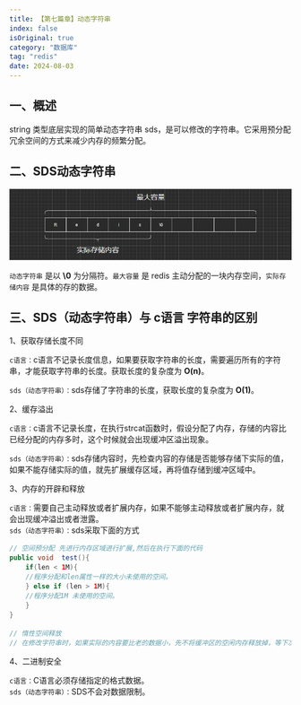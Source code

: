 ```yaml
---
title: 【第七篇章】动态字符串
index: false
isOriginal: true
category: "数据库"
tag: "redis"
date: 2024-08-03
---
```


## 一、概述    
string 类型底层实现的简单动态字符串 sds，是可以修改的字符串。它采用预分配冗余空间的方式来减少内存的频繁分配。

## 二、SDS动态字符串
![](./dynamics-string.jpg)

`动态字符串` 是以 **\0** 为分隔符。`最大容量` 是 redis 主动分配的一块内存空间，`实际存储内容` 是具体的存的数据。

## 三、SDS（动态字符串）与 c语言 字符串的区别

1、获取存储长度不同

`c语言：`c语言不记录长度信息，如果要获取字符串的长度，需要遍历所有的字符串，才能获取字符串的长度。获取长度的复杂度为 **O(n)**。

`sds（动态字符串）：`sds存储了字符串的长度，获取长度的复杂度为 **O(1)**。

2、缓存溢出

`c语言：`c语言不记录长度，在执行strcat函数时，假设分配了内存，存储的内容比已经分配的内存多时，这个时候就会出现缓冲区溢出现象。

`sds（动态字符串）：`sds存储内容时，先检查内容的存储是否能够存储下实际的值，如果不能存储实际的值，就先扩展缓存区域，再将值存储到缓冲区域中。

3、内存的开辟和释放

`c语言：`需要自己主动释放或者扩展内存，如果不能够主动释放或者扩展内存，就会出现缓冲溢出或者泄露。    
`sds（动态字符串）：`sds采取下面的方式

```java
// 空间预分配 先进行内存区域进行扩展,然后在执行下面的代码
public void  test(){
    if(len < 1M){
    //程序分配和len属性一样的大小未使用的空间。
    } else if (len > 1M){
    //程序分配1M 未使用的空间。
    }
}

// 惰性空间释放 
// 在修改字符串时，如果实际的内容要比老的数据小，先不将缓冲区的空闲内存释放掉，等下次存储内容时再进行空间的释放或者扩展。
```
  
4、二进制安全

`c语言：`C语言必须存储指定的格式数据。  
`sds（动态字符串）：`SDS不会对数据限制。

